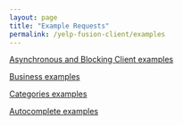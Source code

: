 ```yaml
---
layout: page
title: "Example Requests"
permalink: /yelp-fusion-client/examples
---
```



[Asynchronous and Blocking Client examples](https://stewseo.github.io/yelp-fusion-client/examples/clients)

[Business examples](https://stewseo.github.io/yelp-fusion-client/examples/business)

[Categories examples](https://stewseo.github.io/yelp-fusion-client/examples/categories)

[Autocomplete examples](https://stewseo.github.io/yelp-fusion-client/examples/autocomplete)

